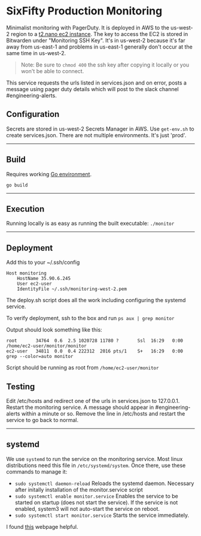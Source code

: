 # SixFifty Production Monitoring

Minimalist monitoring with PagerDuty. It is deployed in AWS to the us-west-2 region to a [t2.nano ec2 instance](https://us-west-2.console.aws.amazon.com/ec2/home?region=us-west-2#InstanceDetails:instanceId=i-0465b7669adb04f55). The key to access the EC2 is stored in Bitwarden under "Monitoring SSH Key". It's in us-west-2 because it's far away from us-east-1 and problems in us-east-1 generally don't occur at the same time in us-west-2.

> Note: Be sure to `chmod 400` the ssh key after copying it locally or you won't be able to connect.

This service requests the urls listed in services.json and on error, posts a message using pager duty details which will post to the slack channel #engineering-alerts.


## Configuration
Secrets are stored in us-west-2 Secrets Manager in AWS. Use `get-env.sh` to create services.json. There are not multiple environments. It's just 'prod'.

-------------

## Build
Requires working [Go environment](https://golang.org).

`go build`

-------------

## Execution
Running locally is as easy as running the built executable:
`./monitor`

-------------

## Deployment

Add this to your ~/.ssh/config
```
Host monitoring
	HostName 35.90.6.245
	User ec2-user
	IdentityFile ~/.ssh/monitoring-west-2.pem
```
The deploy.sh script does all the work including configuring the systemd service.

To verify deployment, ssh to the box and run 
`ps aux | grep monitor`

Output should look something like this:
```
root       34764  0.6  2.5 1020728 11780 ?       Ssl  16:29   0:00 /home/ec2-user/monitor/monitor
ec2-user   34811  0.0  0.4 222312  2016 pts/1    S+   16:29   0:00 grep --color=auto monitor
```

Script should be running as root from `/home/ec2-user/monitor`

## Testing
Edit /etc/hosts and redirect one of the urls in services.json to 127.0.0.1. Restart the monitoring service. A message should appear in #engineering-alerts within  a minute or so. Remove the line in /etc/hosts and restart the service to go back to normal.


-------------

## systemd
We use `systemd` to run the service on the monitoring service. Most linux distributions need this file in `/etc/systemd/system`. Once there, use these commands to manage it:
* `sudo systemctl daemon-reload` 
    Reloads the systemd daemon. Necessary after initally installation of the monitor.service script
* `sudo systemctl enable monitor.service`
    Enables the service to be started on startup (does not start the service). If the service is not enabled, system3 will not auto-start the service on reboot.
* `sudo systemctl start monitor.service`
    Starts the service immediately.

I found [this](https://timleland.com/how-to-run-a-linux-program-on-startup/) webpage helpful.
